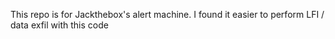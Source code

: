 This repo is for Jackthebox's alert machine.   I found it easier to perform LFI / data exfil with this code
